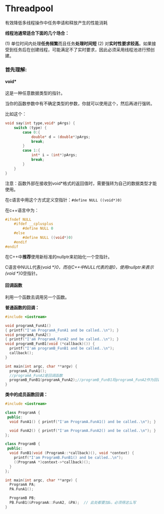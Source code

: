 # Threadpool

有效降低多线程操作中任务申请和释放产生的性能消耗

**线程池通常适合下面的几个场合：**

(1) 单位时间内处理**任务频繁**而且任务**处理时间短**
(2) 对**实时性要求较高**。如果接受到任务后在创建线程，可能满足不了实时要求，因此必须采用线程池进行预创建。

### 首先理解:

#### void*

这是一种任意数据类型的指针。

当你的函数参数中有不确定类型的参数，你就可以使用这个，然后再进行强转。

比如这个：

~~~c++
void say(int type,void* pArgs) {
	switch (type) {
		case 0:{
			double* d = (double*)pArgs;
			break;
		}	
		case 1:{
			int* i = (int*)pArgs;
			break;
		}		
	}
}
~~~

注意：函数外部在接收到void*格式的返回值时，需要强转为自己的数据类型才能使用。

在c语言中用这个方式定义空指针：`#define NULL ((void*)0)`

在c++语言中为：

~~~c++
#ifndef NULL
	#ifdef __cplusplus
		#define NULL 0
	#else 
		#define NULL ((void*)0)
	#endif
#endif
~~~

在C++中**推荐**使用新标准的nullptr来初始化一个空指针。

C语言中NULL代表(void **)0，而在C++中NULL代表的是0，使用nullptr来表示(void* *)0空指针。

#### 回调函数

利用一个函数去调用另一个函数。

**普通函数的回调：**

~~~c++
#include <iostream>

void programA_FunA1() 
{ printf("I'am ProgramA_FunA1 and be called..\n"); }
void programA_FunA2() 
{ printf("I'am ProgramA_FunA2 and be called..\n"); }
void programB_FunB1(void (*callback)()) {
  printf("I'am programB_FunB1 and be called..\n");
  callback();
}

int main(int argc, char **argv) {
  programA_FunA1();
  //programA_FunA2是回调函数
  programB_FunB1(programA_FunA2);//programB_FunB1将programA_FunA2作为回调函数
}
~~~

**类中的成员函数回调：**

~~~c++
#include <iostream>

class ProgramA {
 public:
  void FunA1() { printf("I'am ProgramA.FunA1() and be called..\n"); }

  void FunA2() { printf("I'am ProgramA.FunA2() and be called..\n"); }
};

class ProgramB {
 public:
  void FunB1(void (ProgramA::*callback)(), void *context) {
    printf("I'am ProgramB.FunB1() and be called..\n");
    ((ProgramA *)context->*callback)();
  }
};

int main(int argc, char **argv) {
  ProgramA PA;
  PA.FunA1();

  ProgramB PB;
  PB.FunB1(&ProgramA::FunA2, &PA);  // 此处都要加&，必须得这么写
}

~~~

